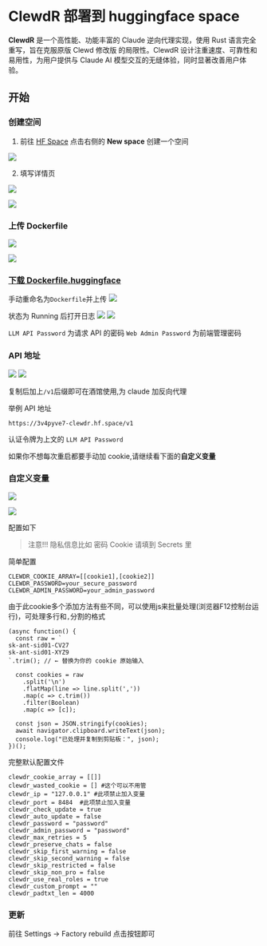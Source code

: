 # ClewdR 部署到 huggingface space

**ClewdR** 是一个高性能、功能丰富的 Claude 逆向代理实现，使用 Rust 语言完全重写，旨在克服原版 Clewd 修改版 的局限性。ClewdR 设计注重速度、可靠性和易用性，为用户提供与 Claude AI 模型交互的无缝体验，同时显著改善用户体验。

## 开始

### 创建空间

1. 前往 [HF Space](https://hf.space) 点击右侧的 **New space** 创建一个空间

![](https://raw.githubusercontent.com/Goojoe/PicList/master/images/2025-04-26_15-14-31_651.avif)

2. 填写详情页

![](https://raw.githubusercontent.com/Goojoe/PicList/master/images/2025-04-26_15-14-35_000.avif)

![](https://raw.githubusercontent.com/Goojoe/PicList/master/images/2025-04-26_15-14-37_973.avif)

### 上传 Dockerfile

![](https://raw.githubusercontent.com/Goojoe/PicList/master/images/2025-04-26_15-14-41_795.avif)

![](https://raw.githubusercontent.com/Goojoe/PicList/master/images/2025-04-26_15-14-44_914.avif)

### [下载 Dockerfile.huggingface](https://github.com/Xerxes-2/clewdr/blob/master/Dockerfile.huggingface)

手动重命名为`Dockerfile`并上传
![](https://raw.githubusercontent.com/Goojoe/PicList/master/images/2025-04-26_15-14-48_851.avif)

状态为 Running 后打开日志
![](https://raw.githubusercontent.com/Goojoe/PicList/master/images/2025-04-26_15-14-52_190.avif)
![](https://raw.githubusercontent.com/Goojoe/PicList/master/images/2025-04-26_15-14-56_188.avif)

`LLM API Password` 为请求 API 的密码
`Web Admin Password` 为前端管理密码

### API 地址

![](https://raw.githubusercontent.com/Goojoe/PicList/master/images/2025-04-26_15-14-58_660.avif)
![](https://raw.githubusercontent.com/Goojoe/PicList/master/images/2025-04-26_15-15-02_846.avif)

复制后加上`/v1`后缀即可在酒馆使用,为 claude 加反向代理

举例 API 地址

```
https://3v4pyve7-clewdr.hf.space/v1
```

认证令牌为上文的 `LLM API Password`

如果你不想每次重启都要手动加 cookie,请继续看下面的**自定义变量**

### 自定义变量

![](https://raw.githubusercontent.com/Goojoe/PicList/master/images/2025-04-26_15-15-05_524.avif)

![](https://raw.githubusercontent.com/Goojoe/PicList/master/images/2025-04-26_15-15-08_059.avif)

配置如下

> 注意!!! 隐私信息比如 密码 Cookie 请填到 Secrets 里

简单配置

```env
CLEWDR_COOKIE_ARRAY=[[cookie1],[cookie2]]
CLEWDR_PASSWORD=your_secure_password
CLEWDR_ADMIN_PASSWORD=your_admin_password
```

由于此cookie多个添加方法有些不同，可以使用js来批量处理(浏览器F12控制台运行)，可处理多行和`,`分割的格式
```
(async function() {
  const raw = `
sk-ant-sid01-CV27
sk-ant-sid01-XYZ9
`.trim(); // ← 替换为你的 cookie 原始输入

  const cookies = raw
    .split('\n')
    .flatMap(line => line.split(','))
    .map(c => c.trim())
    .filter(Boolean)
    .map(c => [c]);

  const json = JSON.stringify(cookies);
  await navigator.clipboard.writeText(json);
  console.log("已处理并复制到剪贴板：", json);
})();

```

完整默认配置文件

```env
clewdr_cookie_array = [[]]
clewdr_wasted_cookie = [] #这个可以不用管
clewdr_ip = "127.0.0.1" #此项禁止加入变量
clewdr_port = 8484  #此项禁止加入变量
clewdr_check_update = true
clewdr_auto_update = false
clewdr_password = "password"
clewdr_admin_password = "password"
clewdr_max_retries = 5
clewdr_preserve_chats = false
clewdr_skip_first_warning = false
clewdr_skip_second_warning = false
clewdr_skip_restricted = false
clewdr_skip_non_pro = false
clewdr_use_real_roles = true
clewdr_custom_prompt = ""
clewdr_padtxt_len = 4000
```

### 更新

前往 Settings -> Factory rebuild 点击按钮即可
